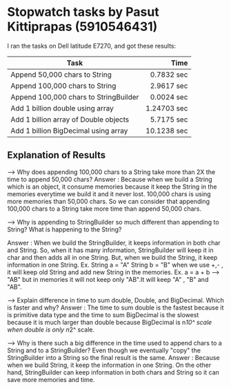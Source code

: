 # Stopwatch tasks by Pasut Kittiprapas (5910546431)
I ran the tasks on Dell latitude E7270, and got
these results:

 Task | Time
 --------------------------------------|-------:
 Append 50,000 chars to String | 0.7832 sec
 Append 100,000 chars to String | 2.9617 sec
 Append 100,000 chars to StringBuilder | 0.0024 sec
 Add 1 billion double using array | 1.24703 sec
 Add 1 billion array of Double objects | 5.7175 sec
 Add 1 billion BigDecimal using array | 10.1238 sec

## Explanation of Results
--> Why does appending 100,000 chars to a String take more than 2X the time to append 50,000
chars?
Answer : Because when we build a String which is an object, it consume memories because it keep the String in the memories everytime we build it and it never lost. 100,000 chars is using more memories than 50,000 chars. So we can consider that appending 100,000 chars to a String take more time than append 50,000 chars.

--> Why is appending to StringBuilder so much different than appending to String? What is
happening to the String?
Answer : When we build the StringBuilder, it keeps information in both char and String. So, when it has many information, StringBuilder will keep it in char and then adds all in one String. But, when we build the String, it keep information in one String. Ex. String a = "A" String b = "B" when we use +,- , it will keep old String and add new String in the memories. Ex. a = a + b --> "AB" but in memories it will not keep only "AB".It will keep "A" , "B" and "AB".

--> Explain difference in time to sum double, Double, and BigDecimal. Which is faster and
why?
Answer : The time to sum double is the fastest because it is primitive data type and the time to sum BigDecimal is the slowest because it is much larger than double because BigDecimal is n*10^ scale when double is only n*2^ scale.

--> Why is there such a big difference in the time used to append chars to a String and to a StringBuilder?
Even though we eventually "copy" the StringBuilder into a String so the final result is the same.
Answer : Because when we build String, it keep the information in one String. On the other hand, StringBuilder can keep information in both chars and String so it can save more memories and time.
